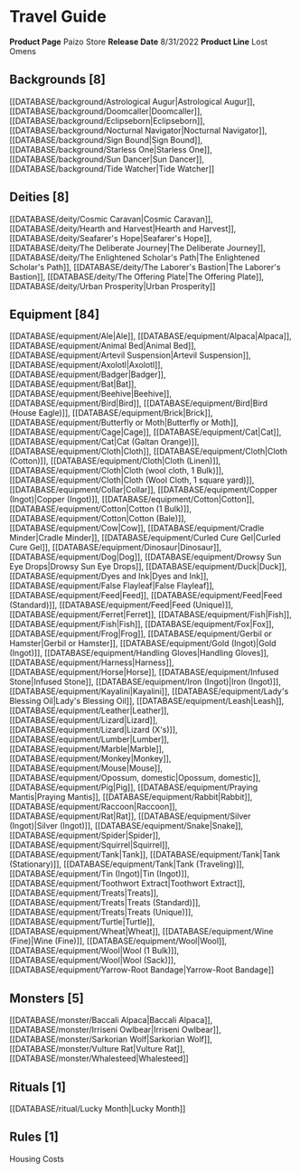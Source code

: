 ﻿---
id: '141'
name: Travel Guide
rarity: Common
rus_type_level: null
source: null
trait: null
type: Source

---
# Travel Guide

**Product Page** Paizo Store
**Release Date** 8/31/2022
**Product Line** Lost Omens

## Backgrounds [8]

[[DATABASE/background/Astrological Augur|Astrological Augur]], [[DATABASE/background/Doomcaller|Doomcaller]], [[DATABASE/background/Eclipseborn|Eclipseborn]], [[DATABASE/background/Nocturnal Navigator|Nocturnal Navigator]], [[DATABASE/background/Sign Bound|Sign Bound]], [[DATABASE/background/Starless One|Starless One]], [[DATABASE/background/Sun Dancer|Sun Dancer]], [[DATABASE/background/Tide Watcher|Tide Watcher]]

## Deities [8]

[[DATABASE/deity/Cosmic Caravan|Cosmic Caravan]], [[DATABASE/deity/Hearth and Harvest|Hearth and Harvest]], [[DATABASE/deity/Seafarer's Hope|Seafarer's Hope]], [[DATABASE/deity/The Deliberate Journey|The Deliberate Journey]], [[DATABASE/deity/The Enlightened Scholar's Path|The Enlightened Scholar's Path]], [[DATABASE/deity/The Laborer's Bastion|The Laborer's Bastion]], [[DATABASE/deity/The Offering Plate|The Offering Plate]], [[DATABASE/deity/Urban Prosperity|Urban Prosperity]]

## Equipment [84]

[[DATABASE/equipment/Ale|Ale]], [[DATABASE/equipment/Alpaca|Alpaca]], [[DATABASE/equipment/Animal Bed|Animal Bed]], [[DATABASE/equipment/Artevil Suspension|Artevil Suspension]], [[DATABASE/equipment/Axolotl|Axolotl]], [[DATABASE/equipment/Badger|Badger]], [[DATABASE/equipment/Bat|Bat]], [[DATABASE/equipment/Beehive|Beehive]], [[DATABASE/equipment/Bird|Bird]], [[DATABASE/equipment/Bird|Bird (House Eagle)]], [[DATABASE/equipment/Brick|Brick]], [[DATABASE/equipment/Butterfly or Moth|Butterfly or Moth]], [[DATABASE/equipment/Cage|Cage]], [[DATABASE/equipment/Cat|Cat]], [[DATABASE/equipment/Cat|Cat (Galtan Orange)]], [[DATABASE/equipment/Cloth|Cloth]], [[DATABASE/equipment/Cloth|Cloth (Cotton)]], [[DATABASE/equipment/Cloth|Cloth (Linen)]], [[DATABASE/equipment/Cloth|Cloth (wool cloth, 1 Bulk)]], [[DATABASE/equipment/Cloth|Cloth (Wool Cloth, 1 square yard)]], [[DATABASE/equipment/Collar|Collar]], [[DATABASE/equipment/Copper (Ingot)|Copper (Ingot)]], [[DATABASE/equipment/Cotton|Cotton]], [[DATABASE/equipment/Cotton|Cotton (1 Bulk)]], [[DATABASE/equipment/Cotton|Cotton (Bale)]], [[DATABASE/equipment/Cow|Cow]], [[DATABASE/equipment/Cradle Minder|Cradle Minder]], [[DATABASE/equipment/Curled Cure Gel|Curled Cure Gel]], [[DATABASE/equipment/Dinosaur|Dinosaur]], [[DATABASE/equipment/Dog|Dog]], [[DATABASE/equipment/Drowsy Sun Eye Drops|Drowsy Sun Eye Drops]], [[DATABASE/equipment/Duck|Duck]], [[DATABASE/equipment/Dyes and Ink|Dyes and Ink]], [[DATABASE/equipment/False Flayleaf|False Flayleaf]], [[DATABASE/equipment/Feed|Feed]], [[DATABASE/equipment/Feed|Feed (Standard)]], [[DATABASE/equipment/Feed|Feed (Unique)]], [[DATABASE/equipment/Ferret|Ferret]], [[DATABASE/equipment/Fish|Fish]], [[DATABASE/equipment/Fish|Fish]], [[DATABASE/equipment/Fox|Fox]], [[DATABASE/equipment/Frog|Frog]], [[DATABASE/equipment/Gerbil or Hamster|Gerbil or Hamster]], [[DATABASE/equipment/Gold (Ingot)|Gold (Ingot)]], [[DATABASE/equipment/Handling Gloves|Handling Gloves]], [[DATABASE/equipment/Harness|Harness]], [[DATABASE/equipment/Horse|Horse]], [[DATABASE/equipment/Infused Stone|Infused Stone]], [[DATABASE/equipment/Iron (Ingot)|Iron (Ingot)]], [[DATABASE/equipment/Kayalini|Kayalini]], [[DATABASE/equipment/Lady's Blessing Oil|Lady's Blessing Oil]], [[DATABASE/equipment/Leash|Leash]], [[DATABASE/equipment/Leather|Leather]], [[DATABASE/equipment/Lizard|Lizard]], [[DATABASE/equipment/Lizard|Lizard (X's)]], [[DATABASE/equipment/Lumber|Lumber]], [[DATABASE/equipment/Marble|Marble]], [[DATABASE/equipment/Monkey|Monkey]], [[DATABASE/equipment/Mouse|Mouse]], [[DATABASE/equipment/Opossum, domestic|Opossum, domestic]], [[DATABASE/equipment/Pig|Pig]], [[DATABASE/equipment/Praying Mantis|Praying Mantis]], [[DATABASE/equipment/Rabbit|Rabbit]], [[DATABASE/equipment/Raccoon|Raccoon]], [[DATABASE/equipment/Rat|Rat]], [[DATABASE/equipment/Silver (Ingot)|Silver (Ingot)]], [[DATABASE/equipment/Snake|Snake]], [[DATABASE/equipment/Spider|Spider]], [[DATABASE/equipment/Squirrel|Squirrel]], [[DATABASE/equipment/Tank|Tank]], [[DATABASE/equipment/Tank|Tank (Stationary)]], [[DATABASE/equipment/Tank|Tank (Traveling)]], [[DATABASE/equipment/Tin (Ingot)|Tin (Ingot)]], [[DATABASE/equipment/Toothwort Extract|Toothwort Extract]], [[DATABASE/equipment/Treats|Treats]], [[DATABASE/equipment/Treats|Treats (Standard)]], [[DATABASE/equipment/Treats|Treats (Unique)]], [[DATABASE/equipment/Turtle|Turtle]], [[DATABASE/equipment/Wheat|Wheat]], [[DATABASE/equipment/Wine (Fine)|Wine (Fine)]], [[DATABASE/equipment/Wool|Wool]], [[DATABASE/equipment/Wool|Wool (1 Bulk)]], [[DATABASE/equipment/Wool|Wool (Sack)]], [[DATABASE/equipment/Yarrow-Root Bandage|Yarrow-Root Bandage]]

## Monsters [5]

[[DATABASE/monster/Baccali Alpaca|Baccali Alpaca]], [[DATABASE/monster/Irriseni Owlbear|Irriseni Owlbear]], [[DATABASE/monster/Sarkorian Wolf|Sarkorian Wolf]], [[DATABASE/monster/Vulture Rat|Vulture Rat]], [[DATABASE/monster/Whalesteed|Whalesteed]]

## Rituals [1]

[[DATABASE/ritual/Lucky Month|Lucky Month]]

## Rules [1]

Housing Costs